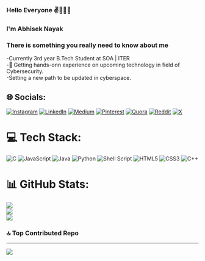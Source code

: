 ### Hello Everyone ✌️🙋🏻‍♂️
### I'm Abhisek Nayak 
### There is something you really need to know about me

-Currently 3rd year B.Tech Student at SOA | ITER<br> 
-🔭 Getting hands-onn experience on upcoming technology in field of Cybersecurity.<br>
-Setting a new path to be updated in cyberspace.<br>


## 🌐 Socials:
[![Instagram](https://img.shields.io/badge/Instagram-%23E4405F.svg?logo=Instagram&logoColor=white)](https://instagram.com/_aabhi_._nayak_) 
[![LinkedIn](https://img.shields.io/badge/LinkedIn-%230077B5.svg?logo=linkedin&logoColor=white)](www.linkedin.com/in/abhisek-nayak-95a703208)
[![Medium](https://img.shields.io/badge/Medium-12100E?logo=medium&logoColor=white)](https://medium.com/@@boogeyman3301) 
[![Pinterest](https://img.shields.io/badge/Pinterest-%23E60023.svg?logo=Pinterest&logoColor=white)](https://pinterest.com/nayakanuska278) 
[![Quora](https://img.shields.io/badge/Quora-%23B92B27.svg?logo=Quora&logoColor=white)](https://www.quora.com/profile/Mr-Nightmare-33) 
[![Reddit](https://img.shields.io/badge/Reddit-%23FF4500.svg?logo=Reddit&logoColor=white)](https://reddit.com/user//Bulky_Toe3730) 
[![X](https://img.shields.io/badge/X-black.svg?logo=X&logoColor=white)](https://x.com/@Abhisek37268184) 


# 💻 Tech Stack:
![C](https://img.shields.io/badge/c-%2300599C.svg?style=flat&logo=c&logoColor=white)
![JavaScript](https://img.shields.io/badge/javascript-%23323330.svg?style=flat&logo=javascript&logoColor=%23F7DF1E) 
![Java](https://img.shields.io/badge/java-%23ED8B00.svg?style=flat&logo=openjdk&logoColor=white) 
![Python](https://img.shields.io/badge/python-3670A0?style=flat&logo=python&logoColor=ffdd54) 
![Shell Script](https://img.shields.io/badge/shell_script-%23121011.svg?style=flat&logo=gnu-bash&logoColor=white) 
![HTML5](https://img.shields.io/badge/html5-%23E34F26.svg?style=flat&logo=html5&logoColor=white) 
![CSS3](https://img.shields.io/badge/css3-%231572B6.svg?style=flat&logo=css3&logoColor=white) 
![C++](https://img.shields.io/badge/c++-%2300599C.svg?style=flat&logo=c%2B%2B&logoColor=white)
 
 

# 📊 GitHub Stats:
![](https://github-readme-stats.vercel.app/api?username=AbhisekNayak118&theme=onedark&hide_border=false&include_all_commits=true&count_private=true)<br/>
![](https://github-readme-streak-stats.herokuapp.com/?user=AbhisekNayak118&theme=onedark&hide_border=false)<br/>
![](https://github-readme-stats.vercel.app/api/top-langs/?username=AbhisekNayak118&theme=onedark&hide_border=false&include_all_commits=true&count_private=true&layout=compact)



### 🔝 Top Contributed Repo
---
[![](https://visitcount.itsvg.in/api?id=AbhisekNayak118&label=Profile%20Views&color=5&icon=1&pretty=true)](https://visitcount.itsvg.in)


